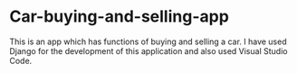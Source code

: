 # Car-buying-and-selling-app

This is an app which has functions of buying and selling a car.
I have used Django for the development of this application and also used Visual Studio Code.

